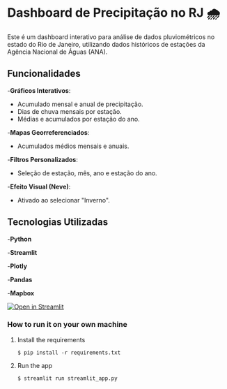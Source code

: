 
# Dashboard de Precipitação no RJ 🌧️

Este é um dashboard interativo para análise de dados pluviométricos no estado do Rio de Janeiro, utilizando dados históricos de estações da Agência Nacional de Águas (ANA).

## Funcionalidades

-**Gráficos Interativos**:

- Acumulado mensal e anual de precipitação.
- Dias de chuva mensais por estação.
- Médias e acumulados por estação do ano.

-**Mapas Georreferenciados**:

- Acumulados médios mensais e anuais.

-**Filtros Personalizados**:

- Seleção de estação, mês, ano e estação do ano.

-**Efeito Visual (Neve)**:

- Ativado ao selecionar "Inverno".

## Tecnologias Utilizadas

-**Python**

-**Streamlit**

-**Plotly**

-**Pandas**

-**Mapbox**

[![Open in Streamlit](https://static.streamlit.io/badges/streamlit_badge_black_white.svg)](https://blank-app-template.streamlit.app/)

### How to run it on your own machine

1. Install the requirements

   ```
   $ pip install -r requirements.txt
   ```
2. Run the app

   ```
   $ streamlit run streamlit_app.py
   ```
